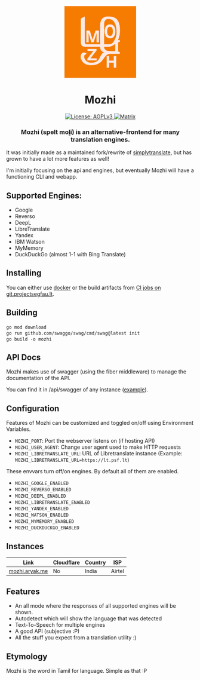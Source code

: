 <div align="center">
  <img src="public/assets/mozhi.svg" width="192" height="192" alt="Mozhi logo">
  <h1>Mozhi</h1>

  <a href="https://www.gnu.org/licenses/agpl-3.0.en.html">
    <img alt="License: AGPLv3" src="https://shields.io/badge/License-AGPL%20v3-blue.svg">
  </a>
  <a href="https://matrix.to/#/#mozhi:projectsegfau.lt">
  	<img alt="Matrix" src="https://img.shields.io/badge/matrix-000000?style=for-the-badge&logo=Matrix&logoColor=white">
  </a>

  <h3>Mozhi (spelt moḻi) is an alternative-frontend for many translation engines.</h3>
</div>

It was initially made as a maintained fork/rewrite of [simplytranslate](https://codeberg.org/SimpleWeb/SimplyTranslate-Web), but has grown to have a lot more features as well!

I'm initially focusing on the api and engines, but eventually Mozhi will have a functioning CLI and webapp.

## Supported Engines:
- Google
- Reverso
- DeepL
- LibreTranslate
- Yandex
- IBM Watson
- MyMemory
- DuckDuckGo (almost 1-1 with Bing Translate)

## Installing
You can either use [docker](https://codeberg.org/aryak/mozhi/src/branch/master/compose.yml) or the build artifacts from [CI jobs on git.projectsegfau.lt](https://git.projectsegfau.lt/arya/mozhi/actions).

## Building
```
go mod download
go run github.com/swaggo/swag/cmd/swag@latest init
go build -o mozhi
```

## API Docs
Mozhi makes use of swagger (using the fiber middleware) to manage the documentation of the API.

You can find it in /api/swagger of any instance ([example](https://mozhi.aryak.me/api/swagger/index.html)).

## Configuration
Features of Mozhi can be customized and toggled on/off using Environment Variables.

- `MOZHI_PORT`: Port the webserver listens on (if hosting API)
- `MOZHI_USER_AGENT`: Change user agent used to make HTTP requests
- `MOZHI_LIBRETRANSLATE_URL`: URL of Libretranslate instance (Example: `MOZHI_LIBRETRANSLATE_URL=https://lt.psf.lt`)

These envvars turn off/on engines. By default all of them are enabled.
- `MOZHI_GOOGLE_ENABLED`
- `MOZHI_REVERSO_ENABLED`
- `MOZHI_DEEPL_ENABLED`
- `MOZHI_LIBRETRANSLATE_ENABLED`
- `MOZHI_YANDEX_ENABLED`
- `MOZHI_WATSON_ENABLED`
- `MOZHI_MYMEMORY_ENABLED`
- `MOZHI_DUCKDUCKGO_ENABLED`

## Instances

| Link | Cloudflare | Country | ISP | 
| -------- | ---------- | ----------- | ----- |
| [mozhi.aryak.me](https://mozhi.aryak.me) | No | India | Airtel |

## Features
- An all mode where the responses of all supported engines will be shown.
- Autodetect which will show the language that was detected
- Text-To-Speech for multiple engines
- A good API (subjective :P)
- All the stuff you expect from a translation utility :)

## Etymology
Mozhi is the word in Tamil for language. Simple as that :P
